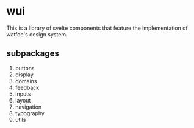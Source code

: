 # wui

This is a library of svelte components that feature the implementation of watfoe's design system.

## subpackages

1. buttons
2. display
3. domains
4. feedback
5. inputs
6. layout
7. navigation
8. typography
9. utils
